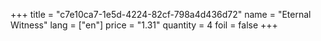 +++
title = "c7e10ca7-1e5d-4224-82cf-798a4d436d72"
name = "Eternal Witness"
lang = ["en"]
price = "1.31"
quantity = 4
foil = false
+++
